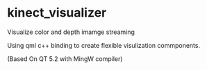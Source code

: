 # kinect_visualizer
Visualize color and depth imamge streaming

Using qml c++ binding to create flexible visulization commponents.

(Based On QT 5.2 with MingW compiler)
